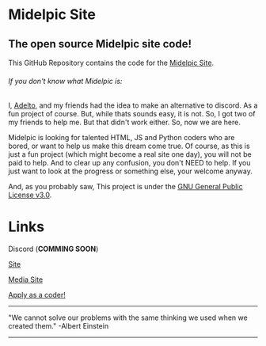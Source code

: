 # Midelpic Site
## The open source Midelpic site code!
This GitHub Repository contains the code for the [Midelpic Site](https://site.midelpic.repl.co). 
###### If you don't know what Midelpic is:
I, [Adelto](discordapp.com/users/993082070945517589), and my friends had the idea to make an alternative to discord. As a fun project of course. But, while thats sounds easy, it is not.  So, I got two of my friends to help me. But that didn't work either. So, now we are here. 

Midelpic is looking for talented HTML, JS and Python coders who are bored, or want to help us make this dream come true. Of course, as this is just a fun project (which might become a real site one day), you will not be paid to help. And to clear up any confusion, you don't NEED to help. If you just want to look at the progress or something else, your welcome anyway.

And, as you probably saw, This project is under the [GNU General Public License v3.0](https://www.gnu.org/licenses/gpl-3.0.en.html#:~:text=The%20GNU%20General%20Public%20License%20is%20a%20free%2C%20copyleft%20license,share%20and%20change%20the%20works.).

# Links
Discord (**COMMING SOON**)

[Site](https://site.midelpic.repl.co)

[Media Site](https://media0.midelpic.repl.co)

[Apply as a coder!](https://forms.gle/XmMNwmCkx3ExX2hx9)

----------------------------------------------

"We cannot solve our problems with the same thinking we used when we created them."
-Albert Einstein

----------------------------------------------
